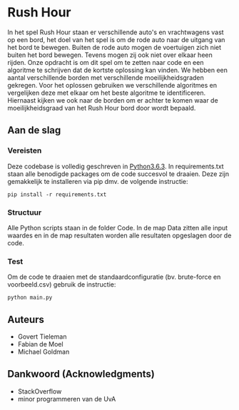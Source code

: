 # Rush Hour

In het spel Rush Hour staan er verschillende auto's en vrachtwagens vast op een bord, het doel van het spel is om de rode auto naar de uitgang van het bord te bewegen. Buiten de rode auto mogen de voertuigen zich niet buiten het bord bewegen. Tevens mogen zij ook niet over elkaar heen rijden. Onze opdracht is om dit spel om te zetten naar code en een algoritme te schrijven dat de kortste oplossing kan vinden. We hebben een aantal verschillende borden met verschillende moeilijkheidsgraden gekregen. Voor het oplossen gebruiken we verschillende algoritmes en vergelijken deze met elkaar om het beste algoritme te identificeren. Hiernaast kijken we ook naar de borden om er achter te komen waar de moeilijkheidsgraad van het Rush Hour bord door wordt bepaald.

## Aan de slag

### Vereisten

Deze codebase is volledig geschreven in [Python3.6.3](https://www.python.org/downloads/). In requirements.txt staan alle benodigde packages om de code succesvol te draaien. Deze zijn gemakkelijk te installeren via pip dmv. de volgende instructie:

```
pip install -r requirements.txt
```

### Structuur

Alle Python scripts staan in de folder Code. In de map Data zitten alle input waardes en in de map resultaten worden alle resultaten opgeslagen door de code.

### Test

Om de code te draaien met de standaardconfiguratie (bv. brute-force en voorbeeld.csv) gebruik de instructie:

```
python main.py
```

## Auteurs

* Govert Tieleman
* Fabian de Moel
* Michael Goldman

## Dankwoord (Acknowledgments)

* StackOverflow
* minor programmeren van de UvA
